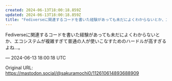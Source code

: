 ```yaml
---
created: 2024-06-13T18:00:18.859Z
updated: 2024-06-13T18:00:18.859Z
title: "Fediverseに関連するコードを書いた経験があっても未だによくわからないとか、エコシステムが複雑すぎて普通の人が使いこなすためのハードルが高すぎるよね…。[...]"
---
```


<p>Fediverseに関連するコードを書いた経験があっても未だによくわからないとか、エコシステムが複雑すぎて普通の人が使いこなすためのハードルが高すぎるよね…。</p>

&mdash; 2024-06-13 18:00:18 UTC

Original URL: https://mastodon.social/@sakuramochi0/112610614893688909
